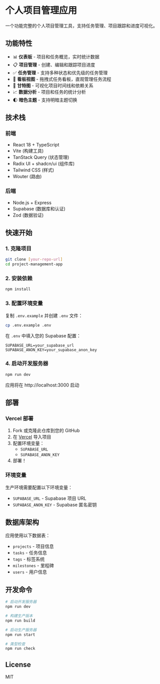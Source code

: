 # 个人项目管理应用

一个功能完整的个人项目管理工具，支持任务管理、项目跟踪和进度可视化。

## 功能特性

- 📊 **仪表板** - 项目和任务概览，实时统计数据
- 📋 **项目管理** - 创建、编辑和跟踪项目进度
- ✅ **任务管理** - 支持多种状态和优先级的任务管理
- 🎯 **看板视图** - 拖拽式任务看板，直观管理任务流程
- 📅 **甘特图** - 可视化项目时间线和依赖关系
- 📈 **数据分析** - 项目和任务的统计分析
- 🌓 **暗色主题** - 支持明暗主题切换

## 技术栈

### 前端
- React 18 + TypeScript
- Vite (构建工具)
- TanStack Query (状态管理)
- Radix UI + shadcn/ui (组件库)
- Tailwind CSS (样式)
- Wouter (路由)

### 后端
- Node.js + Express
- Supabase (数据库和认证)
- Zod (数据验证)

## 快速开始

### 1. 克隆项目
```bash
git clone [your-repo-url]
cd project-management-app
```

### 2. 安装依赖
```bash
npm install
```

### 3. 配置环境变量
复制 `.env.example` 并创建 `.env` 文件：
```bash
cp .env.example .env
```

在 `.env` 中填入您的 Supabase 配置：
```env
SUPABASE_URL=your_supabase_url
SUPABASE_ANON_KEY=your_supabase_anon_key
```

### 4. 启动开发服务器
```bash
npm run dev
```

应用将在 http://localhost:3000 启动

## 部署

### Vercel 部署

1. Fork 或克隆此仓库到您的 GitHub
2. 在 [Vercel](https://vercel.com) 导入项目
3. 配置环境变量：
   - `SUPABASE_URL`
   - `SUPABASE_ANON_KEY`
4. 部署！

### 环境变量

生产环境需要配置以下环境变量：
- `SUPABASE_URL` - Supabase 项目 URL
- `SUPABASE_ANON_KEY` - Supabase 匿名密钥

## 数据库架构

应用使用以下数据表：
- `projects` - 项目信息
- `tasks` - 任务信息
- `tags` - 标签系统
- `milestones` - 里程碑
- `users` - 用户信息

## 开发命令

```bash
# 启动开发服务器
npm run dev

# 构建生产版本
npm run build

# 启动生产服务器
npm run start

# 类型检查
npm run check
```

## License

MIT
